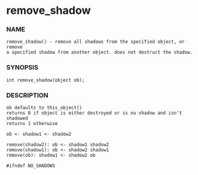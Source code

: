 # remove_shadow

### NAME

    remove_shadow() - remove all shadows from the specified object, or remove
    a specified shadow from another object. does not destruct the shadow.

### SYNOPSIS

    int remove_shadow(object ob);

### DESCRIPTION

    ob defaults to this_object()
    returns 0 if object is either destroyed or is no shadow and isn't shadowed
    returns 1 otherwise

    ob <- shadow1 <- shadow2

    remove(shadow2): ob <- shadow1 shadow2
    remove(shadow1): ob <- shadow2 shadow1
    remove(ob): shadow1 <- shadow2 ob

    #ifndef NO_SHADOWS
